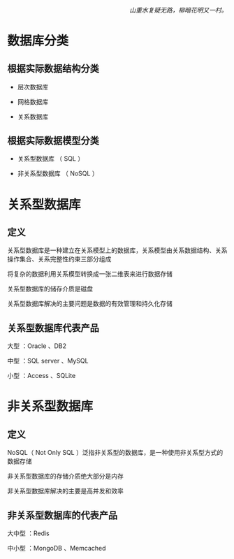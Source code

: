 <h6 align="right">山重水复疑无路，柳暗花明又一村。</h6>

#

# 数据库分类

## 根据实际数据结构分类

- 层次数据库

- 网格数据库

- 关系数据库

## 根据实际数据模型分类

- 关系型数据库 （ SQL ）

- 非关系型数据库 （ NoSQL ）

# 关系型数据库

## 定义

关系型数据库是一种建立在关系模型上的数据库，关系模型由关系数据结构、关系操作集合、关系完整性约束三部分组成

将复杂的数据利用关系模型转换成一张二维表来进行数据存储

关系型数据库的储存介质是磁盘

关系型数据库解决的主要问题是数据的有效管理和持久化存储

## 关系型数据库代表产品

大型 ：Oracle 、DB2

中型 ：SQL server 、MySQL

小型 ：Access 、SQLite

# 非关系型数据库

## 定义

NoSQL（ Not Only SQL ）泛指非关系型的数据库，是一种使用非关系型方式的数据存储

非关系型数据库的存储介质绝大部分是内存

非关系型数据库解决的主要是高并发和效率

## 非关系型数据库的代表产品

大中型 ：Redis

中小型 ：MongoDB 、Memcached
